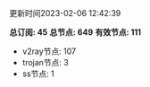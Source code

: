 更新时间2023-02-06 12:42:39

**总订阅: 45**
**总节点: 649**
**有效节点: 111**
- v2ray节点: 107
- trojan节点: 3
- ss节点: 1
